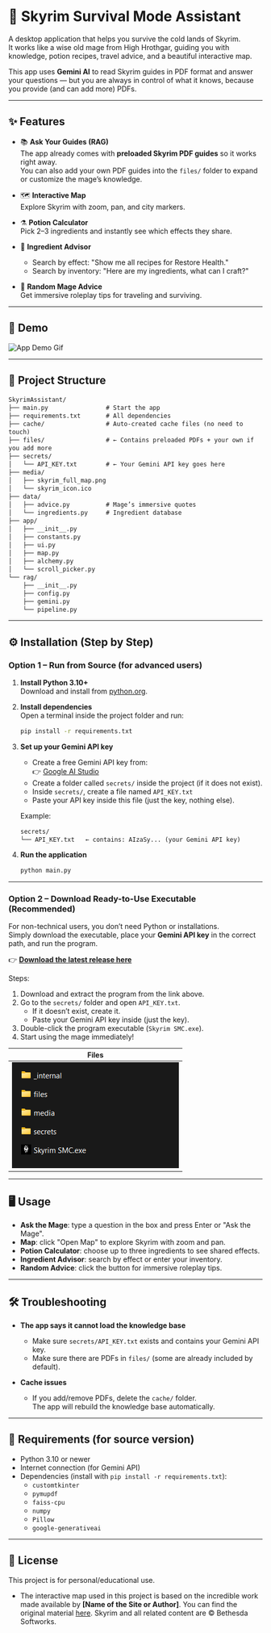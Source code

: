 # 🧙 Skyrim Survival Mode Assistant

A desktop application that helps you survive the cold lands of Skyrim.  
It works like a wise old mage from High Hrothgar, guiding you with knowledge, potion recipes, travel advice, and a beautiful interactive map.

This app uses **Gemini AI** to read Skyrim guides in PDF format and answer your questions — but you are always in control of what it knows, because you provide (and can add more) PDFs.

---

## ✨ Features

- 📚 **Ask Your Guides (RAG)**  
  The app already comes with **preloaded Skyrim PDF guides** so it works right away.  
  You can also add your own PDF guides into the `files/` folder to expand or customize the mage’s knowledge.

- 🗺 **Interactive Map**  
  Explore Skyrim with zoom, pan, and city markers.

- ⚗ **Potion Calculator**  
  Pick 2–3 ingredients and instantly see which effects they share.

- 🌿 **Ingredient Advisor**  
  - Search by effect: "Show me all recipes for Restore Health."  
  - Search by inventory: "Here are my ingredients, what can I craft?"

- 🧙 **Random Mage Advice**  
  Get immersive roleplay tips for traveling and surviving.

---

## 🎥 Demo

![App Demo Gif](ssmc_demo.gif)

---

## 📂 Project Structure

```
SkyrimAssistant/
├── main.py                # Start the app
├── requirements.txt       # All dependencies
├── cache/                 # Auto-created cache files (no need to touch)
├── files/                 # ← Contains preloaded PDFs + your own if you add more
├── secrets/
│   └── API_KEY.txt        # ← Your Gemini API key goes here
├── media/
│   ├── skyrim_full_map.png
│   └── skyrim_icon.ico
├── data/
│   ├── advice.py          # Mage’s immersive quotes
│   └── ingredients.py     # Ingredient database
├── app/
│   ├── __init__.py
│   ├── constants.py
│   ├── ui.py
│   ├── map.py
│   ├── alchemy.py
│   └── scroll_picker.py
└── rag/
    ├── __init__.py
    ├── config.py
    ├── gemini.py
    └── pipeline.py
```

---

## ⚙️ Installation (Step by Step)

### Option 1 – Run from Source (for advanced users)

1. **Install Python 3.10+**  
   Download and install from [python.org](https://www.python.org/downloads/).

2. **Install dependencies**  
   Open a terminal inside the project folder and run:

   ```bash
   pip install -r requirements.txt
   ```

3. **Set up your Gemini API key**  
   - Create a free Gemini API key from:  
     👉 [Google AI Studio](https://aistudio.google.com/app/apikey)
   - Create a folder called `secrets/` inside the project (if it does not exist).
   - Inside `secrets/`, create a file named `API_KEY.txt`
   - Paste your API key inside this file (just the key, nothing else).

   Example:

   ```
   secrets/
   └── API_KEY.txt   ← contains: AIzaSy... (your Gemini API key)
   ```

4. **Run the application**  

   ```bash
   python main.py
   ```

---

### Option 2 – Download Ready-to-Use Executable (Recommended)

For non-technical users, you don’t need Python or installations.  
Simply download the executable, place your **Gemini API key** in the correct path, and run the program.

👉 **[Download the latest release here](https://drive.google.com/file/d/1TG3t8nQDHJTXJ6Or_xxV28GRrBfuezAo/view?usp=sharing)**

Steps:

1. Download and extract the program from the link above.  
2. Go to the `secrets/` folder and open `API_KEY.txt`.  
   - If it doesn’t exist, create it.  
   - Paste your Gemini API key inside (just the key).  
3. Double-click the program executable (`Skyrim SMC.exe`).  
4. Start using the mage immediately!

| Files |
| :---: |
| ![Files](files.png) |

---

## 🖥 Usage

- **Ask the Mage**: type a question in the box and press Enter or "Ask the Mage".  
- **Map**: click "Open Map" to explore Skyrim with zoom and pan.  
- **Potion Calculator**: choose up to three ingredients to see shared effects.  
- **Ingredient Advisor**: search by effect or enter your inventory.  
- **Random Advice**: click the button for immersive roleplay tips.

---

## 🛠 Troubleshooting

- **The app says it cannot load the knowledge base**  
  - Make sure `secrets/API_KEY.txt` exists and contains your Gemini API key.  
  - Make sure there are PDFs in `files/` (some are already included by default).

- **Cache issues**  
  - If you add/remove PDFs, delete the `cache/` folder.  
    The app will rebuild the knowledge base automatically.

---

## 📌 Requirements (for source version)

- Python 3.10 or newer
- Internet connection (for Gemini API)
- Dependencies (install with `pip install -r requirements.txt`):
  - `customtkinter`
  - `pymupdf`
  - `faiss-cpu`
  - `numpy`
  - `Pillow`
  - `google-generativeai`

---

## 🧾 License

This project is for personal/educational use.  
* The interactive map used in this project is based on the incredible work made available by **[Name of the Site or Author]**. You can find the original material [here](https://www.example.com/link-to-the-map).
Skyrim and all related content are © Bethesda Softworks.
